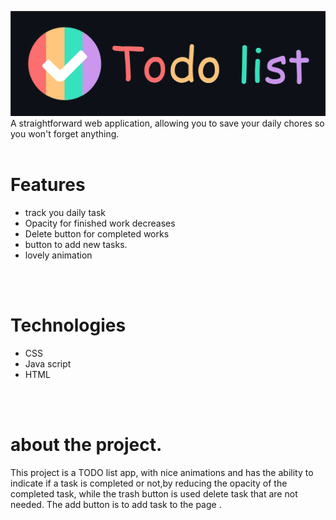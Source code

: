 <centre><img src="images/todo.svg"></centre>
A straightforward web application, allowing you to save your daily chores so you won't forget anything.
<br>
<br>

# Features
- track you daily task
- Opacity for finished work decreases
- Delete button for completed works
- button to add new tasks.
- lovely animation

<br>
<br>

# Technologies
- CSS
- Java script
- HTML

<br>
<br>

 # about the project.
This project is a TODO list app, with nice animations and has the ability to indicate if a task is completed or not,by reducing the opacity of the completed task, while the trash button is used delete task that are not needed.
The add button is to add task to the page .
